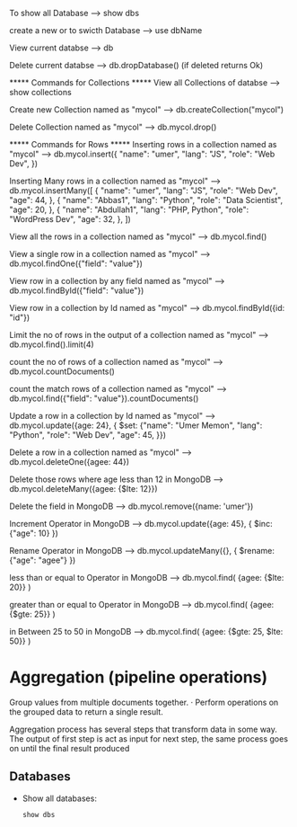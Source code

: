 To show all Database 
--> show dbs

create a new or to swicth Database
--> use dbName

View current databse
--> db

Delete current databse
--> db.dropDatabase() (if deleted returns Ok)

***** Commands for Collections *****
View all Collections  of databse
--> show collections

Create new Collection named as "mycol"
--> db.createCollection("mycol")

Delete Collection named as "mycol"
--> db.mycol.drop()

***** Commands for Rows *****
Inserting rows in a collection named as "mycol"
--> db.mycol.insert({
    "name": "umer",
    "lang": "JS",
    "role": "Web Dev",
})

Inserting Many rows in a collection named as "mycol"
--> db.mycol.insertMany([
    {
    "name": "umer",
    "lang": "JS",
    "role": "Web Dev",
    "age": 44,
    },
    {
    "name": "Abbas1",
    "lang": "Python",
    "role": "Data Scientist",
    "age": 20,
    },
    {
    "name": "Abdullah1",
    "lang": "PHP, Python",
    "role": "WordPress Dev",
    "age": 32,
    },
])

View all the rows in a collection named as "mycol"
--> db.mycol.find()

View a single row in a collection named as "mycol"
--> db.mycol.findOne({"field": "value"})

View row in a collection by any field named as "mycol"
--> db.mycol.findById({"field": "value"})

View row in a collection by Id named as "mycol"
--> db.mycol.findById({id: "id"})

Limit the no of rows in the output of a collection named as "mycol"
--> db.mycol.find().limit(4)

count the no of rows of a collection named as "mycol"
--> db.mycol.countDocuments()

count the match rows of a collection named as "mycol"
--> db.mycol.find({"field": "value"}).countDocuments()

Update a row in a collection by Id named as "mycol"
--> db.mycol.update({age: 24}, {
    $set:
    {"name": "Umer Memon",
    "lang": "Python",
    "role": "Web Dev",
    "age": 45,
}})

Delete a row in a collection named as "mycol"
--> db.mycol.deleteOne({agee: 44})

Delete those rows where age less than 12 in MongoDB
--> db.mycol.deleteMany({agee: {$lte: 12}})

Delete the field in MongoDB
--> db.mycol.remove({name: 'umer'})

Increment Operator in MongoDB
--> db.mycol.update({age: 45}, {
    $inc:
    {"age": 10}
})

Rename Operator in MongoDB
--> db.mycol.updateMany({}, {
    $rename:
    {"age": "agee"}
})

less than or equal to Operator in MongoDB
--> db.mycol.find(
    {agee: {$lte: 20}}
)

greater than or equal to Operator in MongoDB
--> db.mycol.find(
    {agee: {$gte: 25}}
)

in Between 25 to 50 in MongoDB
--> db.mycol.find(
    {agee: {$gte: 25, $lte: 50}}
)



# Aggregation (pipeline operations)

 Group values from multiple documents together. · Perform operations on the grouped data to return a single result.

Aggregation process has several steps that transform data in some way. The output of first step is act as input for next step, the same process goes on until the final result produced
## Databases

- Show all databases:
  ```shell
  show dbs
  ```

